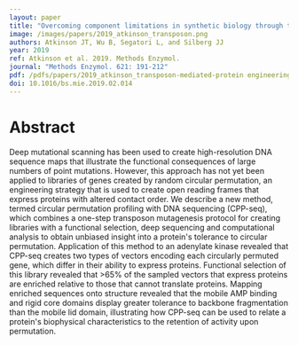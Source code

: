 ```yaml
---
layout: paper
title: "Overcoming component limitations in synthetic biology through transposon-mediated protein engineering"
image: /images/papers/2019_atkinson_transposon.png
authors: Atkinson JT, Wu B, Segatori L, and Silberg JJ
year: 2019
ref: Atkinson et al. 2019. Methods Enzymol.
journal: "Methods Enzymol. 621: 191-212"
pdf: /pdfs/papers/2019_atkinson_transposon-mediated-protein engineering.pdf
doi: 10.1016/bs.mie.2019.02.014
---
```


# Abstract

Deep mutational scanning has been used to create high-resolution DNA sequence maps that illustrate the functional consequences of large numbers of point mutations. However, this approach has not yet been applied to libraries of genes created by random circular permutation, an engineering strategy that is used to create open reading frames that express proteins with altered contact order. We describe a new method, termed circular permutation profiling with DNA sequencing (CPP-seq), which combines a one-step transposon mutagenesis protocol for creating libraries with a functional selection, deep sequencing and computational analysis to obtain unbiased insight into a protein's tolerance to circular permutation. Application of this method to an adenylate kinase revealed that CPP-seq creates two types of vectors encoding each circularly permuted gene, which differ in their ability to express proteins. Functional selection of this library revealed that >65% of the sampled vectors that express proteins are enriched relative to those that cannot translate proteins. Mapping enriched sequences onto structure revealed that the mobile AMP binding and rigid core domains display greater tolerance to backbone fragmentation than the mobile lid domain, illustrating how CPP-seq can be used to relate a protein's biophysical characteristics to the retention of activity upon permutation.